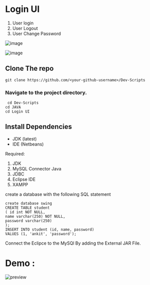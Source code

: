 # Login UI

1. User login
2. User Logout
3. User Change Password

![image](https://user-images.githubusercontent.com/72241207/168423527-609cb402-9c51-467f-9422-6a9ef8ce1b8c.png)

![image](https://user-images.githubusercontent.com/72241207/168423537-bc969bc8-fe48-4b8c-8c9a-c759172ffefa.png)

## Clone The repo
` git clone https://github.com/<your-github-username>/Dev-Scripts `
### Navigate to the project directory.
` cd Dev-Scripts`   
`cd JAVA`   
`cd Login UI`   

## Install Dependencies
- JDK (latest)
- IDE (Netbeans)

Required:
1. JDK
2. MySQL Connector Java
3. JDBC
4. Eclipse IDE
5. XAMPP

create a database with the following SQL statement

```
create database swing
CREATE TABLE student
( id int NOT NULL,
name varchar(250) NOT NULL,
password varchar(250)
);
INSERT INTO student (id, name, password)
VALUES (1, 'ankit', 'password');

```

Connect the Eclipce to the MySQl By adding the External JAR File.

# Demo :

![preview](https://user-images.githubusercontent.com/72241207/168907261-1a8eff5b-d8e4-4aaa-929c-a52ddc7b9999.gif)
